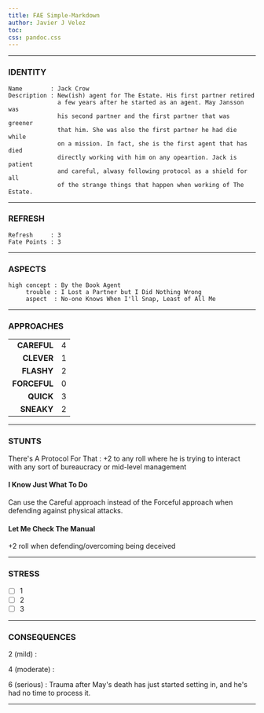 ```yaml
---
title: FAE Simple-Markdown
author: Javier J Velez
toc:
css: pandoc.css
---
```


---

### IDENTITY

```
Name        : Jack Crow
Description : New(ish) agent for The Estate. His first partner retired 
              a few years after he started as an agent. May Jansson was 
              his second partner and the first partner that was greener 
              that him. She was also the first partner he had die while 
              on a mission. In fact, she is the first agent that has died 
              directly working with him on any opeartion. Jack is patient 
              and careful, alwasy following protocol as a shield for all 
              of the strange things that happen when working of The Estate.
```

---

### REFRESH

```
Refresh     : 3
Fate Points : 3
```

---

### ASPECTS

```
high concept : By the Book Agent
     trouble : I Lost a Partner but I Did Nothing Wrong
     aspect  : No-one Knows When I'll Snap, Least of All Me
```

---

### APPROACHES

| | |
| ----------: | :---------------- |
|**CAREFUL**  | 4 |
|**CLEVER**   | 1 |
|**FLASHY**   | 2 |
|**FORCEFUL** | 0 |
|**QUICK**    | 3 |
|**SNEAKY**   | 2 |

---

### STUNTS

There's A Protocol For That
: +2 to any roll where he is trying to interact with any sort of bureaucracy or mid-level management

#### I Know Just What To Do
Can use the Careful approach instead of the Forceful approach when defending against physical attacks.

#### Let Me Check The Manual
+2 roll when defending/overcoming being deceived

---

### STRESS

- [ ] 1
- [ ] 2
- [ ] 3

---

### CONSEQUENCES

2 (mild)
:

4 (moderate)
:

6 (serious)
: Trauma after May's death has just started setting in, and he's had no time to process it.

---


